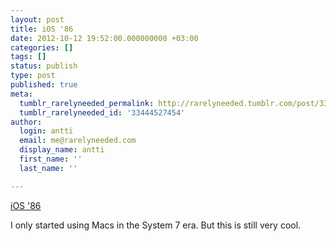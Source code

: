 ```yaml
---
layout: post
title: iOS '86
date: 2012-10-12 19:52:00.000000000 +03:00
categories: []
tags: []
status: publish
type: post
published: true
meta:
  tumblr_rarelyneeded_permalink: http://rarelyneeded.tumblr.com/post/33444527454/ios-86
  tumblr_rarelyneeded_id: '33444527454'
author:
  login: antti
  email: me@rarelyneeded.com
  display_name: antti
  first_name: ''
  last_name: ''

---
```

<a href="http://work.repponen.com/iOS-86">iOS '86</a>

I only started using Macs in the System 7 era. But this is still very cool.


